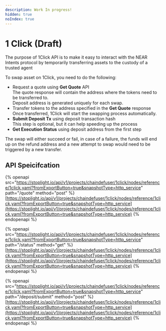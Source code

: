 ```yaml
---
description: Work In progress!
hidden: true
noIndex: true
---
```


# 1 Click (Draft)

The purpose of 1Click API is to make it easy to interact with the NEAR Intents protocol by temporarily transferring assets to the custody of a trusted agent

To swap asset on 1Click, you need to do the following:

* Request a quote using **Get Quote** API\
  &#x20;  The quote response will contain the address where the tokens need to be transferred to.\
  &#x20;  Deposit address is generated uniquely for each swap.
* Transfer tokens to the address specified in the **Get Quote** response\
  &#x20;  Once transferred, 1Click will start the swapping process automatically.
* **Submit Deposit Tx** using deposit transaction hash\
  &#x20;   This step is optional, but it can help speeding up the process
* **Get Execution Status** using deposit address from the first step

The swap will either succeed or fail, in case of a failure, the funds will end up on the refund address and a new attempt to swap would need to be triggered by a new transfer.

## API Speicifcation

{% openapi src="https://stoplight.io/api/v1/projects/chaindefuser/1click/nodes/reference/1click.yaml?fromExportButton=true&snapshotType=http_service" path="/quote" method="post" %}
[https://stoplight.io/api/v1/projects/chaindefuser/1click/nodes/reference/1click.yaml?fromExportButton=true&snapshotType=http_service](https://stoplight.io/api/v1/projects/chaindefuser/1click/nodes/reference/1click.yaml?fromExportButton=true&snapshotType=http_service)
{% endopenapi %}

{% openapi src="https://stoplight.io/api/v1/projects/chaindefuser/1click/nodes/reference/1click.yaml?fromExportButton=true&snapshotType=http_service" path="/status" method="get" %}
[https://stoplight.io/api/v1/projects/chaindefuser/1click/nodes/reference/1click.yaml?fromExportButton=true&snapshotType=http_service](https://stoplight.io/api/v1/projects/chaindefuser/1click/nodes/reference/1click.yaml?fromExportButton=true&snapshotType=http_service)
{% endopenapi %}

{% openapi src="https://stoplight.io/api/v1/projects/chaindefuser/1click/nodes/reference/1click.yaml?fromExportButton=true&snapshotType=http_service" path="/deposit/submit" method="post" %}
[https://stoplight.io/api/v1/projects/chaindefuser/1click/nodes/reference/1click.yaml?fromExportButton=true&snapshotType=http_service](https://stoplight.io/api/v1/projects/chaindefuser/1click/nodes/reference/1click.yaml?fromExportButton=true&snapshotType=http_service)
{% endopenapi %}

